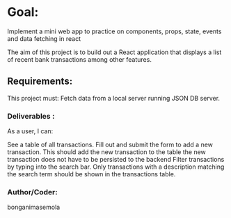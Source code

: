 # Goal:
Implement a mini web app to practice on components, props, state, events and data fetching in react

The aim of this project is to build out a React application that displays a list of recent bank transactions among other features.

## Requirements:
This project must: Fetch data from a local server running JSON DB server.

### Deliverables :
As a user, I can:

See a table of all transactions. Fill out and submit the form to add a new transaction. This should add the new transaction to the table the new transaction does not have to be persisted to the backend Filter transactions by typing into the search bar. Only transactions with a description matching the search term should be shown in the transactions table.

### Author/Coder:
bonganimasemola

####
